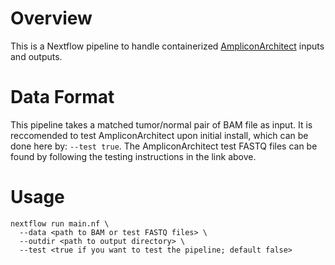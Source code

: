 # Overview
This is a Nextflow pipeline to handle containerized [AmpliconArchitect](https://github.com/virajbdeshpande/AmpliconArchitect) inputs and outputs.

# Data Format
This pipeline takes a matched tumor/normal pair of BAM file as input. 
It is reccomended to test AmpliconArchitect upon initial install, which can be done here by: ```--test true```.
The AmpliconArchitect test FASTQ files can be found by following the testing instructions in the link above.

# Usage
```
nextflow run main.nf \
  --data <path to BAM or test FASTQ files> \
  --outdir <path to output directory> \
  --test <true if you want to test the pipeline; default false>
```
